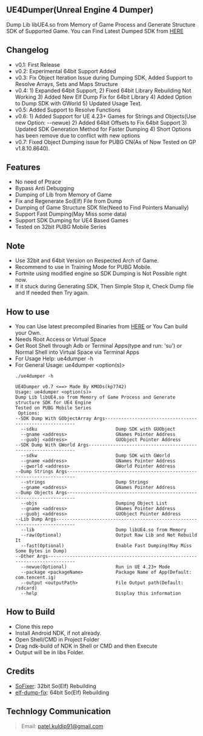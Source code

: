 ## UE4Dumper(Unreal Engine 4 Dumper)
Dump Lib libUE4.so from Memory of Game Process and Generate Structure SDK of Supported Game. You can Find Latest Dumped SDK from [HERE](https://github.com/kp7742/UE4Dumper/tree/master/SDKs/)

## Changelog
- v0.1: First Release
- v0.2: Experimental 64bit Support Added
- v0.3: Fix Object Iteration Issue during Dumping SDK, Added Support to Resolve Arrays, Sets and Maps Structure
- v0.4: 1) Expanded 64bit Support,
        2) Fixed 64bit Library Rebuilding Not Working
        3) Added New Elf Dump Fix for 64bit Library
        4) Added Option to Dump SDK with GWorld
		5) Updated Usage Text.
- v0.5: Added Support to Resolve Functions
- v0.6: 1) Added Support for UE 4.23+ Games for Strings and Objects(Use new Option: --newue)
		2) Added 64bit Offsets to Fix 64bit Support
		3) Updated SDK Generation Method for Faster Dumping
		4) Short Options has been remove due to conflict with new options
- v0.7: Fixed Object Dumping issue for PUBG CN(As of Now Tested on GP v1.8.10.8640).

## Features
- No need of Ptrace
- Bypass Anti Debugging
- Dumping of Lib from Memory of Game
- Fix and Regenerate So(Elf) File from Dump
- Dumping of Game Structure SDK file(Need to Find Pointers Manually)
- Support Fast Dumping(May Miss some data)
- Support SDK Dumping for UE4 Based Games
- Tested on 32bit PUBG Mobile Series

## Note
- Use 32bit and 64bit Version on Respected Arch of Game.
- Recommend to use in Training Mode for PUBG Mobile.
- Fortnite using modified engine so SDK Dumping is Not Possible right now.
- If it stuck during Generating SDK, Then Simple Stop it, Check Dump file and If needed then Try again.
 
## How to use
- You can Use latest precompiled Binaries from [HERE](https://github.com/kp7742/UE4Dumper/tree/master/libs/) or You Can build your Own.
- Needs Root Access or Virtual Space
- Get Root Shell through Adb or Terminal Apps(type and run: 'su') or Normal Shell into Virtual Space via Terminal Apps
- For Usage Help: ue4dumper -h
- For General Usage: ue4dumper <option(s)>
	```
    ./ue4dumper -h
	 
    UE4Dumper v0.7 <==> Made By KMODs(kp7742)
    Usage: ue4dumper <option(s)>
    Dump Lib libUE4.so from Memory of Game Process and Generate structure SDK for UE4 Engine
    Tested on PUBG Mobile Series
     Options:
    --SDK Dump With GObjectArray Args--------------------------------------------------------
      --sdku                             Dump SDK with GUObject
      --gname <address>                  GNames Pointer Address
      --guobj <address>                  GUObject Pointer Address
    --SDK Dump With GWorld Args--------------------------------------------------------------
      --sdkw                             Dump SDK with GWorld
      --gname <address>                  GNames Pointer Address
      --gworld <address>                 GWorld Pointer Address
    --Dump Strings Args----------------------------------------------------------------------
      --strings                          Dump Strings
      --gname <address>                  GNames Pointer Address
    --Dump Objects Args----------------------------------------------------------------------
      --objs                             Dumping Object List
      --gname <address>                  GNames Pointer Address
      --guobj <address>                  GUObject Pointer Address
    --Lib Dump Args--------------------------------------------------------------------------
      --lib                              Dump libUE4.so from Memory
      --raw(Optional)                    Output Raw Lib and Not Rebuild It
      --fast(Optional)                   Enable Fast Dumping(May Miss Some Bytes in Dump)
    --Other Args-----------------------------------------------------------------------------
	  --newue(Optional)                  Run in UE 4.23+ Mode
      --package <packageName>            Package Name of App(Default: com.tencent.ig)
      --output <outputPath>              File Output path(Default: /sdcard)
      --help                             Display this information
	```
	
## How to Build
- Clone this repo
- Install Android NDK, if not already.
- Open Shell/CMD in Project Folder
- Drag ndk-build of NDK in Shell or CMD and then Execute
- Output will be in libs Folder.

## Credits
- [SoFixer](https://github.com/F8LEFT/SoFixer): 32bit So(Elf) Rebuilding
- [elf-dump-fix](https://github.com/maiyao1988/elf-dump-fix): 64bit So(Elf) Rebuilding

## Technlogy Communication
> Email: patel.kuldip91@gmail.com
